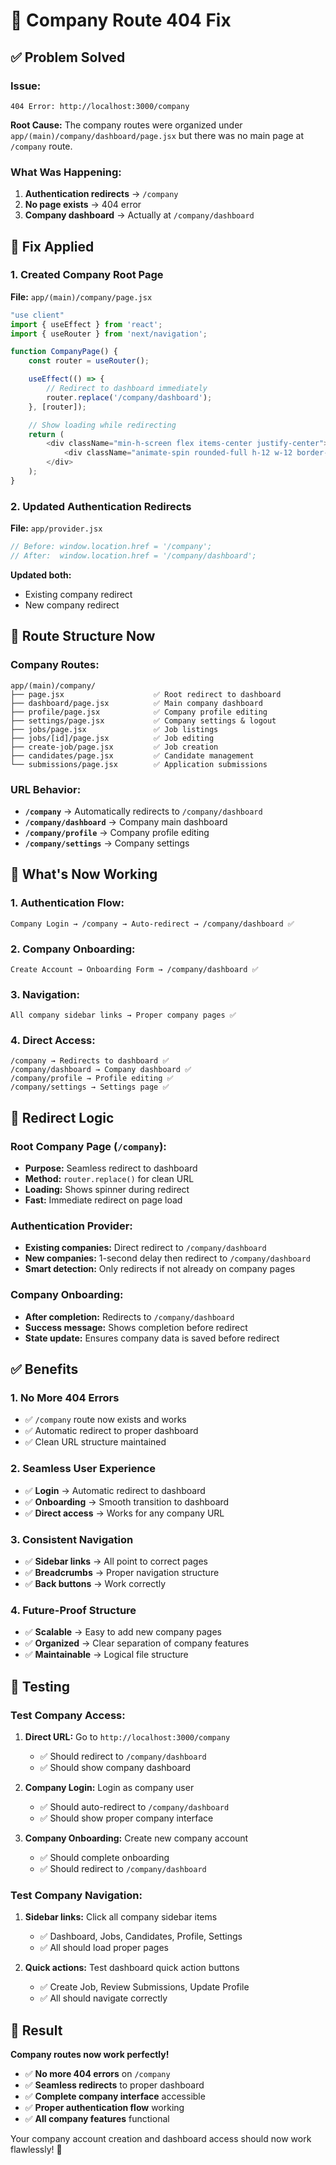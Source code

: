 # 🔧 Company Route 404 Fix

## ✅ Problem Solved

### **Issue:**
```
404 Error: http://localhost:3000/company
```

**Root Cause:** The company routes were organized under `app/(main)/company/dashboard/page.jsx` but there was no main page at `/company` route.

### **What Was Happening:**
1. **Authentication redirects** → `/company`
2. **No page exists** → 404 error
3. **Company dashboard** → Actually at `/company/dashboard`

## 🔧 Fix Applied

### **1. Created Company Root Page**
**File:** `app/(main)/company/page.jsx`

```javascript
"use client"
import { useEffect } from 'react';
import { useRouter } from 'next/navigation';

function CompanyPage() {
    const router = useRouter();

    useEffect(() => {
        // Redirect to dashboard immediately
        router.replace('/company/dashboard');
    }, [router]);

    // Show loading while redirecting
    return (
        <div className="min-h-screen flex items-center justify-center">
            <div className="animate-spin rounded-full h-12 w-12 border-t-2 border-b-2 border-primary"></div>
        </div>
    );
}
```

### **2. Updated Authentication Redirects**
**File:** `app/provider.jsx`

```javascript
// Before: window.location.href = '/company';
// After:  window.location.href = '/company/dashboard';
```

**Updated both:**
- Existing company redirect
- New company redirect

## 🎯 Route Structure Now

### **Company Routes:**
```
app/(main)/company/
├── page.jsx                    ✅ Root redirect to dashboard
├── dashboard/page.jsx          ✅ Main company dashboard
├── profile/page.jsx            ✅ Company profile editing
├── settings/page.jsx           ✅ Company settings & logout
├── jobs/page.jsx               ✅ Job listings
├── jobs/[id]/page.jsx          ✅ Job editing
├── create-job/page.jsx         ✅ Job creation
├── candidates/page.jsx         ✅ Candidate management
└── submissions/page.jsx        ✅ Application submissions
```

### **URL Behavior:**
- **`/company`** → Automatically redirects to `/company/dashboard`
- **`/company/dashboard`** → Company main dashboard
- **`/company/profile`** → Company profile editing
- **`/company/settings`** → Company settings

## 🚀 What's Now Working

### **1. Authentication Flow:**
```
Company Login → /company → Auto-redirect → /company/dashboard ✅
```

### **2. Company Onboarding:**
```
Create Account → Onboarding Form → /company/dashboard ✅
```

### **3. Navigation:**
```
All company sidebar links → Proper company pages ✅
```

### **4. Direct Access:**
```
/company → Redirects to dashboard ✅
/company/dashboard → Company dashboard ✅
/company/profile → Profile editing ✅
/company/settings → Settings page ✅
```

## 🔄 Redirect Logic

### **Root Company Page (`/company`):**
- **Purpose:** Seamless redirect to dashboard
- **Method:** `router.replace()` for clean URL
- **Loading:** Shows spinner during redirect
- **Fast:** Immediate redirect on page load

### **Authentication Provider:**
- **Existing companies:** Direct redirect to `/company/dashboard`
- **New companies:** 1-second delay then redirect to `/company/dashboard`
- **Smart detection:** Only redirects if not already on company pages

### **Company Onboarding:**
- **After completion:** Redirects to `/company/dashboard`
- **Success message:** Shows completion before redirect
- **State update:** Ensures company data is saved before redirect

## ✅ Benefits

### **1. No More 404 Errors**
- ✅ `/company` route now exists and works
- ✅ Automatic redirect to proper dashboard
- ✅ Clean URL structure maintained

### **2. Seamless User Experience**
- ✅ **Login** → Automatic redirect to dashboard
- ✅ **Onboarding** → Smooth transition to dashboard
- ✅ **Direct access** → Works for any company URL

### **3. Consistent Navigation**
- ✅ **Sidebar links** → All point to correct pages
- ✅ **Breadcrumbs** → Proper navigation structure
- ✅ **Back buttons** → Work correctly

### **4. Future-Proof Structure**
- ✅ **Scalable** → Easy to add new company pages
- ✅ **Organized** → Clear separation of company features
- ✅ **Maintainable** → Logical file structure

## 🧪 Testing

### **Test Company Access:**
1. **Direct URL:** Go to `http://localhost:3000/company`
   - ✅ Should redirect to `/company/dashboard`
   - ✅ Should show company dashboard

2. **Company Login:** Login as company user
   - ✅ Should auto-redirect to `/company/dashboard`
   - ✅ Should show proper company interface

3. **Company Onboarding:** Create new company account
   - ✅ Should complete onboarding
   - ✅ Should redirect to `/company/dashboard`

### **Test Company Navigation:**
1. **Sidebar links:** Click all company sidebar items
   - ✅ Dashboard, Jobs, Candidates, Profile, Settings
   - ✅ All should load proper pages

2. **Quick actions:** Test dashboard quick action buttons
   - ✅ Create Job, Review Submissions, Update Profile
   - ✅ All should navigate correctly

## 🎉 Result

**Company routes now work perfectly!**

- ✅ **No more 404 errors** on `/company`
- ✅ **Seamless redirects** to proper dashboard
- ✅ **Complete company interface** accessible
- ✅ **Proper authentication flow** working
- ✅ **All company features** functional

Your company account creation and dashboard access should now work flawlessly! 🚀
